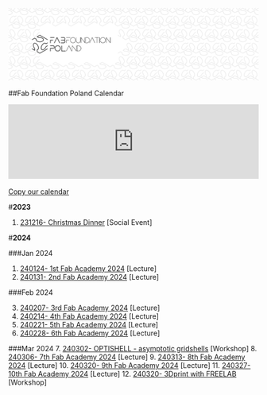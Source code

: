 



![](./assets/ffp-background2.jpg)




##Fab Foundation Poland Calendar
<iframe src="https://embed.styledcalendar.com/#I979fw9Qk0icpFR0n2AP" title="Styled Calendar" class="styled-calendar-container" style="width: 100%; border: none;" data-cy="calendar-embed-iframe"></iframe>
<script async type="module" src="https://embed.styledcalendar.com/assets/parent-window.js"></script>

[Copy our calendar](https://calendar.google.com/calendar/u/0?cid=ZmFiZm91bmRhdGlvbnBvbGFuZEBnbWFpbC5jb20)


#**2023**
1. [231216- Christmas Dinner](./e001.md) [Social Event]

#**2024**

###Jan 2024

1. [240124- 1st Fab Academy 2024](./e002.md) [Lecture]
2. [240131- 2nd Fab Academy 2024](./e002.md) [Lecture]

###Feb 2024

3. [240207- 3rd Fab Academy 2024](./e002.md) [Lecture]
4. [240214- 4th Fab Academy 2024](./e002.md) [Lecture]
5. [240221- 5th Fab Academy 2024](./e002.md) [Lecture]
6. [240228- 6th Fab Academy 2024](./e002.md) [Lecture]

###Mar 2024
7. [240302- OPTISHELL - asymptotic gridshells](./e003.md) [Workshop]
8. [240306- 7th Fab Academy 2024](./e002.md) [Lecture]
9. [240313- 8th Fab Academy 2024](./e002.md) [Lecture]
10. [240320- 9th Fab Academy 2024](./e002.md) [Lecture]
11. [240327- 10th Fab Academy 2024](./e002.md) [Lecture]
12. [240320- 3Dprint with FREELAB](./e004.md) [Workshop]
